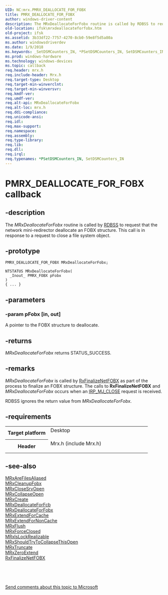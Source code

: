 ```yaml
---
UID: NC:mrx.PMRX_DEALLOCATE_FOR_FOBX
title: PMRX_DEALLOCATE_FOR_FOBX
author: windows-driver-content
description: The MRxDeallocateForFobx routine is called by RDBSS to request that the network mini-redirector deallocate an FOBX structure. This call is in response to a request to close a file system object.
old-location: ifsk\mrxdeallocateforfobx.htm
old-project: ifsk
ms.assetid: 3b33df22-7757-4270-8cb0-59e8f5d5a80a
ms.author: windowsdriverdev
ms.date: 1/9/2018
ms.keywords: _SetDSMCounters_IN, *PSetDSMCounters_IN, SetDSMCounters_IN
ms.prod: windows-hardware
ms.technology: windows-devices
ms.topic: callback
req.header: mrx.h
req.include-header: Mrx.h
req.target-type: Desktop
req.target-min-winverclnt: 
req.target-min-winversvr: 
req.kmdf-ver: 
req.umdf-ver: 
req.alt-api: MRxDeallocateForFobx
req.alt-loc: mrx.h
req.ddi-compliance: 
req.unicode-ansi: 
req.idl: 
req.max-support: 
req.namespace: 
req.assembly: 
req.type-library: 
req.lib: 
req.dll: 
req.irql: 
req.typenames: *PSetDSMCounters_IN, SetDSMCounters_IN
---
```


# PMRX_DEALLOCATE_FOR_FOBX callback



## -description
The<i> MRxDeallocateForFobx</i> routine is called by <a href="ifsk.the_rdbss_driver_and_library">RDBSS</a> to request that the network mini-redirector deallocate an FOBX structure. This call is in response to a request to close a file system object.



## -prototype

````
PMRX_DEALLOCATE_FOR_FOBX MRxDeallocateForFobx;

NTSTATUS MRxDeallocateForFobx(
  _Inout_ PMRX_FOBX pFobx
)
{ ... }
````


## -parameters

### -param pFobx [in, out]

A pointer to the FOBX structure to deallocate.


## -returns
<i>MRxDeallocateForFobx</i> returns STATUS_SUCCESS.


## -remarks
<i>MRxDeallocateForFobx</i> is called by <a href="..\fcb\nf-fcb-rxfinalizenetfobx.md">RxFinalizeNetFOBX</a> as part of the process to finalize an FOBX structure. The calls to <b>RxFinalizeNetFOBX</b> and <i>MRxDeallocateForFobx</i> occurs when an <a href="https://msdn.microsoft.com/library/windows/hardware/ff550720">IRP_MJ_CLOSE</a> request is received.

RDBSS ignores the return value from <i>MRxDeallocateForFobx</i>. 


## -requirements
<table>
<tr>
<th width="30%">
Target platform

</th>
<td width="70%">
<dl>
<dt>Desktop</dt>
</dl>
</td>
</tr>
<tr>
<th width="30%">
Header

</th>
<td width="70%">
<dl>
<dt>Mrx.h (include Mrx.h)</dt>
</dl>
</td>
</tr>
</table>

## -see-also
<dl>
<dt>
<a href="..\mrx\nc-mrx-pmrx_chkfcb_calldown.md">MRxAreFilesAliased</a>
</dt>
<dt>
<a href="https://msdn.microsoft.com/library/windows/hardware/ff549841">MRxCleanupFobx</a>
</dt>
<dt>
<a href="..\mrx\nc-mrx-pmrx_calldown.md">MRxCloseSrvOpen</a>
</dt>
<dt>
<a href="https://msdn.microsoft.com/library/windows/hardware/ff549847">MRxCollapseOpen</a>
</dt>
<dt>
<a href="https://msdn.microsoft.com/library/windows/hardware/ff549862">MRxCreate</a>
</dt>
<dt>
<a href="https://msdn.microsoft.com/library/windows/hardware/ff549871">MRxDeallocateForFcb</a>
</dt>
<dt>
<a href="https://msdn.microsoft.com/library/windows/hardware/ff549872">MRxDeallocateForFobx</a>
</dt>
<dt>
<a href="https://msdn.microsoft.com/library/windows/hardware/ff549878">MRxExtendForCache</a>
</dt>
<dt>
<a href="https://msdn.microsoft.com/library/windows/hardware/ff549879">MRxExtendForNonCache</a>
</dt>
<dt>
<a href="https://msdn.microsoft.com/library/windows/hardware/ff550669">MRxFlush</a>
</dt>
<dt>
<a href="https://msdn.microsoft.com/library/windows/hardware/ff550677">MRxForceClosed</a>
</dt>
<dt>
<a href="https://msdn.microsoft.com/library/windows/hardware/ff550691">MRxIsLockRealizable</a>
</dt>
<dt>
<a href="https://msdn.microsoft.com/library/windows/hardware/ff550817">MRxShouldTryToCollapseThisOpen</a>
</dt>
<dt>
<a href="https://msdn.microsoft.com/library/windows/hardware/ff550839">MRxTruncate</a>
</dt>
<dt>
<a href="https://msdn.microsoft.com/library/windows/hardware/ff550844">MRxZeroExtend</a>
</dt>
<dt>
<a href="..\fcb\nf-fcb-rxfinalizenetfobx.md">RxFinalizeNetFOBX</a>
</dt>
</dl>
 

 

<a href="mailto:wsddocfb@microsoft.com?subject=Documentation%20feedback [ifsk\ifsk]:%20MRxDeallocateForFobx routine%20 RELEASE:%20(1/9/2018)&amp;body=%0A%0APRIVACY STATEMENT%0A%0AWe use your feedback to improve the documentation. We don't use your email address for any other purpose, and we'll remove your email address from our system after the issue that you're reporting is fixed. While we're working to fix this issue, we might send you an email message to ask for more info. Later, we might also send you an email message to let you know that we've addressed your feedback.%0A%0AFor more info about Microsoft's privacy policy, see http://privacy.microsoft.com/en-us/default.aspx." title="Send comments about this topic to Microsoft">Send comments about this topic to Microsoft</a>

